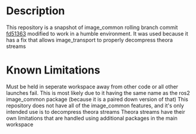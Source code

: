 # Description
This repository is a snapshot of image_common rolling branch commit [fd51363](https://github.com/wvu-urc/image_common/commit/fd51363e2b8f8cd99e9a77970c1d49eb86c1480f) modified to work in a humble environment. It was used because it has a fix that allows image_transport to properly decompress theora streams

# Known Limitations
Must be held in seperate workspace away from other code or all other launches fail. This is most likely due to it having the same name as the ros2 image_common package (because it is a paired down version of that)
This repository does not have all of the image_common features, and it's only intended use is to decompress theora streams
Theora streams have their own limitations that are handled using additional packages in the main workspace
